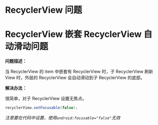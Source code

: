 # RecyclerView 问题

# RecyclerView 嵌套 RecyclerView 自动滑动问题

**问题描述：**

  当 RecyclerView 的 item 中嵌套有 RecyclerView 时，子 RecyclerView 刷新 View 时，外层的 RecyclerView 会自动滑动到子 RecyclerView 的底部。

**解决办法：**

  很简单，对子 RecyclerView 设置无焦点。

```java
recyclerView.setFocusable(false);
```

*注意要在代码中设置，使用`android:focusable="false"`无效*

